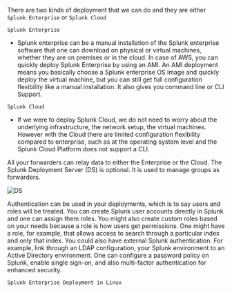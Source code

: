 There are two kinds of deployment that we can do and they are either `Splunk Enterprise` or `Splunk Cloud` 

`Splunk Enterprise` 
  - Splunk enterprise can be a manual installation of the Splunk enterprise software that one can download on physical or virtual machines, whether they are on premises or in     the cloud. In case of AWS, you can quickly deploy Splunk Enterprise by using an AMI. An AMI deployment means you basically choose a Splunk enterprise OS image and quickly     deploy the virtual machine, but you can still get full configuration flexibility like a manual installation. It also gives you command line or CLI Support. 
 
 `Splunk Cloud` 
  - If we were to deploy Splunk Cloud, we do not need to worry about the underlying infrastructure, the network setup, the virtual machines. However with the Cloud there are       limited configuration flexibility compared to enterprise, such as at the operating system level and the Splunk Cloud Platform does not support a CLI. 
 
 All your forwarders can relay data to either the Enterprise or the Cloud. The Splunk Deployment Server (DS) is optional. It is used to manage groups as forwarders. 
 
![DS](https://user-images.githubusercontent.com/93686063/228652646-d9042f33-a0b8-48bf-be6f-f8f134dee785.JPG)

Authentication can be used in your deployments, which is to say users and roles will be treated. You can create Splunk user accounts directly in Splunk and one can assign them roles. You might also create custom roles based on your needs because a role is how users get permissions. One might have a role, for example, that allows access to search through a particular index and only that index. You could also have external Splunk authentication. For example, link through an LDAP configuration, your Splunk environment to an Active Directory environment. One can configure a password policy on Splunk, enable single sign-on, and also multi-factor authentication for enhanced security. 

`Splunk Enterprise Deployment in Linux` 



